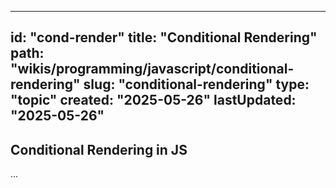 
---
id: "cond-render"
title: "Conditional Rendering"
path: "wikis/programming/javascript/conditional-rendering"
slug: "conditional-rendering"
type: "topic"
created: "2025-05-26"
lastUpdated: "2025-05-26"
---

## Conditional Rendering in JS
...
